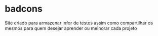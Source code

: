 # badcons
Site criado para armazenar  infor de testes assim como compartilhar os mesmos para quem desejar aprender ou  melhorar cada projeto
